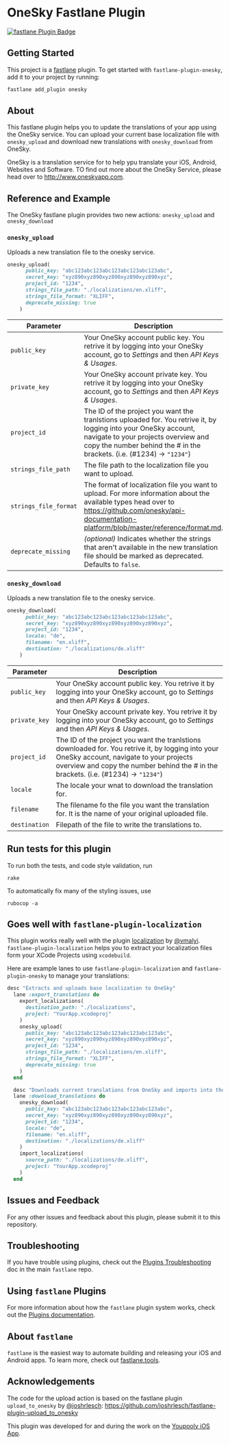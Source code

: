 # OneSky Fastlane Plugin

[![fastlane Plugin Badge](https://rawcdn.githack.com/fastlane/fastlane/master/fastlane/assets/plugin-badge.svg)](https://rubygems.org/gems/fastlane-plugin-onesky)

## Getting Started

This project is a [fastlane](https://github.com/fastlane/fastlane) plugin. To get started with `fastlane-plugin-onesky`, add it to your project by running:

```bash
fastlane add_plugin onesky
```

## About

This fastlane plugin helps you to update the translations of your app using the OneSky service. You can upload your current base localization file with `onesky_upload` and download new translations with `onesky_download` from OneSky.

OneSky is a translation service for to help ypu translate your iOS, Android, Websites and Software. TO find out more about the OneSky Service, please head over to http://www.oneskyapp.com.

## Reference and Example

The OneSky fastlane plugin provides two new actions: `onesky_upload` and `onesky_download`

### `onesky_upload`

Uploads a new translation file to the onesky service.

````ruby
onesky_upload(
      public_key: "abc123abc123abc123abc123abc123abc",
      secret_key: "xyz890xyz890xyz890xyz890xyz890xyz",
      project_id: "1234",
      strings_file_path: "./localizations/en.xliff",
      strings_file_format: "XLIFF",
      deprecate_missing: true
    )
````

Parameter | Description
--------- | -----------
`public_key` | Your OneSky account public key. You retrive it by logging into your OneSky account, go to *Settings* and then *API Keys & Usages*.
`private_key` | Your OneSky account private key. You retrive it by logging into your OneSky account, go to *Settings* and then *API Keys & Usages*.
`project_id` | The ID of the project you want the tranlstions uploaded for. You retrive it, by logging into your OneSky account, navigate to your projects overview and copy the number behind the # in the brackets. (i.e. (#1234) -> `"1234"`)
`strings_file_path` | The file path to the localization file you want to upload.
`strings_file_format` | The format of localization file you want to upload. For more information about the available types head over to https://github.com/onesky/api-documentation-platform/blob/master/reference/format.md.
`deprecate_missing` | *(optional)* Indicates whether the strings that aren't available in the new translation file should be marked as deprecated. Defaults to `false`.

### `onesky_download`

Uploads a new translation file to the onesky service.

````ruby
onesky_download(
      public_key: "abc123abc123abc123abc123abc123abc",
      secret_key: "xyz890xyz890xyz890xyz890xyz890xyz",
      project_id: "1234",
      locale: "de",
      filename: "en.xliff",
      destination: "./localizations/de.xliff"
    )
````

Parameter | Description
--------- | -----------
`public_key` | Your OneSky account public key. You retrive it by logging into your OneSky account, go to *Settings* and then *API Keys & Usages*.
`private_key` | Your OneSky account private key. You retrive it by logging into your OneSky account, go to *Settings* and then *API Keys & Usages*.
`project_id` | The ID of the project you want the tranlstions downloaded for. You retrive it, by logging into your OneSky account, navigate to your projects overview and copy the number behind the # in the brackets. (i.e. (#1234) -> `"1234"`)
`locale` | The locale your wnat to download the translation for.
`filename` | The filename fo the file you want the translation for. It is the name of your original uploaded file.
`destination` | Filepath of the file to write the translations to.

## Run tests for this plugin

To run both the tests, and code style validation, run

```
rake
```

To automatically fix many of the styling issues, use 
```
rubocop -a
```

## Goes well with `fastlane-plugin-localization`

This plugin works really well with the plugin [localization](https://github.com/vmalyi/fastlane-plugin-localization) by [@vmalyi](https://github.com/vmalyi). `fastlane-plugin-localization` helps you to extract your localization files form your XCode Projects using `xcodebuild`.

Here are example lanes to use `fastlane-plugin-localization` and `fastlane-plugin-onesky` to manage your translations:

```Ruby
desc "Extracts and uploads base localization to OneSky"
  lane :export_translations do 
    export_localizations(
      destination_path: "./localizations",
      project: "YourApp.xcodeproj"
    )
    onesky_upload(
      public_key: "abc123abc123abc123abc123abc123abc",
      secret_key: "xyz890xyz890xyz890xyz890xyz890xyz",
      project_id: "1234",
      strings_file_path: "./localizations/en.xliff",
      strings_file_format: "XLIFF",
      deprecate_missing: true
    )
  end

  desc "Downloads current translations from OneSky and imports into the xcode project"
  lane :download_translations do 
    onesky_download(
      public_key: "abc123abc123abc123abc123abc123abc",
      secret_key: "xyz890xyz890xyz890xyz890xyz890xyz",
      project_id: "1234",
      locale: "de",
      filename: "en.xliff",
      destination: "./localizations/de.xliff"
    )
    import_localizations(
      source_path: "./localizations/de.xliff",
      project: "YourApp.xcodeproj"
    )
  end
```

## Issues and Feedback

For any other issues and feedback about this plugin, please submit it to this repository.

## Troubleshooting

If you have trouble using plugins, check out the [Plugins Troubleshooting](https://github.com/fastlane/fastlane/blob/master/fastlane/docs/PluginsTroubleshooting.md) doc in the main `fastlane` repo.

## Using `fastlane` Plugins

For more information about how the `fastlane` plugin system works, check out the [Plugins documentation](https://github.com/fastlane/fastlane/blob/master/fastlane/docs/Plugins.md).

## About `fastlane`

`fastlane` is the easiest way to automate building and releasing your iOS and Android apps. To learn more, check out [fastlane.tools](https://fastlane.tools).

## Acknowledgements
The code for the upload action is based on the fastlane plugin `upload_to_onesky` by [@joshrlesch](https://github.com/joshrlesch):
https://github.com/joshrlesch/fastlane-plugin-upload_to_onesky


This plugin was developed for and during the work on the [Youpooly iOS App](https://www.youpooly.com).
